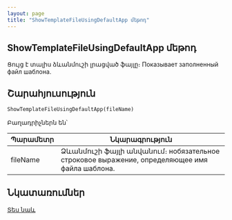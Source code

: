 ```yaml
---
layout: page
title: "ShowTemplateFileUsingDefaultApp մեթոդ"
---
```


## ShowTemplateFileUsingDefaultApp մեթոդ

Ցույց է տալիս ձևանմուշի լրացված ֆայլը։
Показывает заполненный файл шаблона.


## Շարահյուսություն

```vb
ShowTemplateFileUsingDefaultApp(fileName)
```

Բաղադրիչներն են՝


| Պարամետր | Նկարագրություն |
|--|--|
| fileName | Ձևանմուշի ֆայլի անվանում։ нобязательное строковое выражение, определяющее имя файла шаблона. |


## Նկատառումներ


[Տես նաև](../../functions.html)
